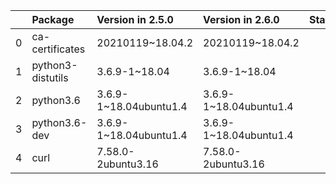 <!-- markdown-link-check-disable -->

|    | Package           | Version in 2.5.0       | Version in 2.6.0       | Status   |
|---:|:------------------|:-----------------------|:-----------------------|:---------|
|  0 | ca-certificates   | 20210119~18.04.2       | 20210119~18.04.2       |          |
|  1 | python3-distutils | 3.6.9-1~18.04          | 3.6.9-1~18.04          |          |
|  2 | python3.6         | 3.6.9-1~18.04ubuntu1.4 | 3.6.9-1~18.04ubuntu1.4 |          |
|  3 | python3.6-dev     | 3.6.9-1~18.04ubuntu1.4 | 3.6.9-1~18.04ubuntu1.4 |          |
|  4 | curl              | 7.58.0-2ubuntu3.16     | 7.58.0-2ubuntu3.16     |          |